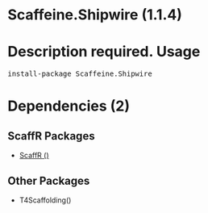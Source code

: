 ﻿Scaffeine.Shipwire (1.1.4)
======
Description required.
Usage
======
<pre>install-package Scaffeine.Shipwire</pre>
Dependencies (2)
=====

ScaffR Packages
------
* [ScaffR ()](https://github.com/wcpro/ScaffR/tree/master/src/ScaffR)

Other Packages
------
* T4Scaffolding()
